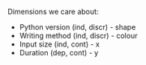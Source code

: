 Dimensions we care about:

- Python version (ind, discr) - shape
- Writing method (ind, discr) - colour
- Input size (ind, cont) - x
- Duration (dep, cont) - y
